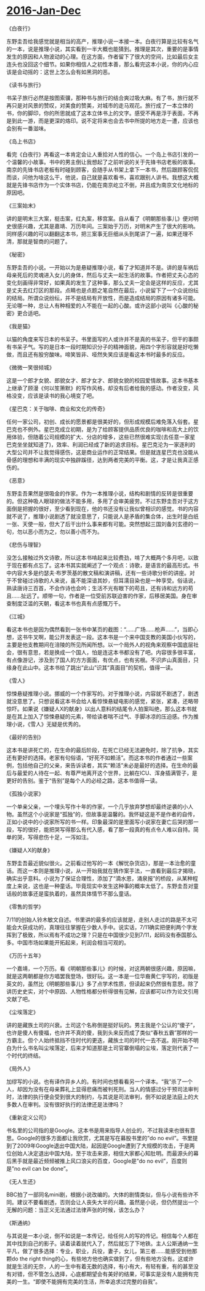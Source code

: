 # [2016-Jan-Dec](https://github.com/myccnn/tuix40/issues/27)

《白夜行》

东野圭吾给我感觉就是相当的高产，推理小说一本接一本。白夜行算是比较有名气的一本，说是推理小说，其实看到一半大概也能猜到。推理是其次，重要的是事情发生的原因和人物波动的心理。在这方面，作者留下了很大的空间，比如最后女主连头也没回这个细节。如果你相信人之初性本善，那么看完这本小说，你的内心应该是会动摇的：这世上怎么会有如黑洞的恶。

《读书与旅行》

书呆子旅行必然是按图索骥，那种书与旅行的结合爽过吸大麻。有了书，旅行就不再只是对风景的赞叹，对美食的赞美，对城市的走马观花。旅行成了一本立体的书，你的脚印，你的所思就成了这本立体书上的文字。感受不再是浮于表面，不再是到此一游，而是更深的烙印。说不定将来也会去书中所提的地方走一遭，应该也会别有一番滋味。

《岛上书店》

看完《白夜行》再看这一本肯定会让人重拾对人性的信心。一个岛上书店引发的一个温馨的小故事。书中的男主倒让我想起了之前听说的关于先锋书店老板的故事。南京的先锋书店老板有时碰到顾客，会随手从书架上拿下一本书，然后跟顾客侃侃而谈，问他为啥这么干，他说，自己就是喜欢看书，喜欢跟别人讲书。我想这大概就是先锋书店作为一个实体书店，仍能在南京屹立不倒，并且成为南京文化地标的原因吧。

《三案始末》

讲的是明末三大案，梃击案，红丸案，移宫案。自从看了《明朝那些事儿》便对明史很感兴趣，尤其是嘉靖、万历年间。三案始于万历，对明末产生了很大的影响。同样感兴趣的可以翻翻这本书，把三案事无巨细从头到尾讲了一遍，如果还理不清，那就是智商的问题了。

《秘密》

东野圭吾的小说。一开始以为是悬疑推理小说，看了才知道并不是。讲的是车祸后母亲死后的灵魂进入女儿的身体，然后与丈夫一起生活的故事。作者把丈夫心态的变化刻画得非常好，如果真的发生了这种事，那么丈夫一定会是这样的反应，尤其是丈夫去红灯区的那段。点睛也是点题之笔自然在最后，小说留下了一个众说纷纭的结局。所谓众说纷纭，并不是结局有开放性，而是造成结局的原因有诸多可能。无论哪一种，总让人有种相爱的人不能在一起的心酸。或许这部小说叫《心酸的秘密》更合适吧。

《我是猫》

以猫的角度来写日本的书呆子。书里面写的人或许并不是真的书呆子，但干的事颇有书呆子气。写的是日本一段时期知识分子的精神面貌，用四个字形容就是好吃懒做，而且还有股穷酸味。啼笑皆非、哑然失笑应该是看这本书时最多的反应。

《微微一笑很倾城》

这是一个郎才女貌、郎貌女才、郎才女才、郎貌女貌的校园爱情故事。这本书基本上继承了顾漫《何以笙箫默》的写作风格，却没有后者给我的感动。作者没变，风格没变，应该是读书的我心境变了吧。

《星巴克：关于咖啡、商业和文化的传奇》

任何一家公司，初创、成长的愿景都是很美好的，但形成规模后难免落入俗套。星巴克也不例外。星巴克成立初期，是为了给顾客提供品质优良的咖啡和高大上的饮用体验，但随着公司规模的扩大、分店的增多，这些已然很难实现(去任意一家星巴克坐坐就知道了)，效率、利润已经成了新的追求目标。星巴克沦为一家逐利的大型公司并不让我觉得感伤，这是商业运作的正常结果。但是就连星巴克也没能从骨感的理想和丰满的现实中独辟蹊径，达到两者完美的平衡。这，才是让我真正感伤的。

《恶意》

东野圭吾果然是很吸金的作家。作为一本推理小说，结构和剧情的反转是很重要的。但这种吸人眼球的做法不能多用，多用了会审美疲劳。不过东野圭吾对于这方面倒是把握的很好，至少看到现在，他的书还没有让我似曾相识的感觉。书的内容就不说了，推理小说剧透了就没意思了，只能说人是矛盾的集合体，出生时是白纸一张、天使一般，但大了后干出什么事来都有可能。突然想起三国刘备刘玄德的一句，勿以恶小而为之，勿以善小而不为。

《悲伤与理智》

没怎么接触过外文诗歌，所以这本书啃起来比较费劲，啃了大概两个多月吧，以致于现在都有点忘了。这本书其实就阐述了一个观点：诗歌，是语言的最高形式。书中内容大多是约瑟夫·布罗茨基的散文稿和演讲稿，还有一些诗歌分析的讲座。对于不曾碰过诗歌的人来说，虽不能深谙其妙，但耳濡目染也是一种享受。俗话说，熟读唐诗三百首，不会作诗也会吟；生活不光有眼下的苟且，还有诗和远方的苟且……扯远了。顺带一句，作者是一位受前苏联迫害的作家，后移居美国。身在审查制度泛滥的天朝，看这本书也真有点感慨万千。

《江城》

看这本书也是因为偶然看到一张书中某页的截图：“……广场……枪声……”，当即心想，这书牛叉啊，能公开发表这一段。这本书是一个来中国支教的美国小伙写的，主要是他支教期间在涪陵的所见所闻所想。以一个局外人的视角来观察中国底层社会，很有意思，若是换成一个国人，怕是连这本书都没有了吧。内容很多很丰富，有点像游记，涉及到了国人的方方面面，有优点，也有劣根。不识庐山真面目，只缘身在此山中。这本书给了跳出“此山”识其“真面目”的契机，值得一读。

《雪人》

惊悚悬疑推理小说。挪威的一个作家写的。对于推理小说，内容就不剧透了，剧透就没意思了。只想说看这本书会给人看惊悚悬疑电影的感觉，紧张，紧凑，还略带惊吓。如果说《嫌疑人X的献身》以出人意料的结尾令人拍案叫绝，那么这本书就是在其上加入了惊悚悬疑的元素，带给读者喘不过气、手脚冰凉的压迫感。作为推理小说，《雪人》无疑是优秀的。

《最好的告别》

这本书是讲死亡的，在生命的最后阶段，在死亡已经无法避免时，除了抗争，其实还有更好的选择。老家有句俗语，“好死不如赖活”。而这本书的作者通过一些案例，包括他自己的父亲，来告诉读者，其实“赖活”未必是最好的选择。在生命的最后与最爱的人待在一起、有尊严地离开这个世界，比躺在ICU、浑身插满管子，是更好的告别。鉴于“告别”是每个人的必经之路，这本书值得一读。

《孤独小说家》

一个单亲父亲，一个埋头写作十年的作家，一个几乎放弃梦想却最终逆袭的小人物。虽然这个小说家是“孤独”的，但故事是温馨的。我怀疑这是不是作者的自传，正如小说中的小说家所写的书一样。印象最深的是里面写小说家在妻亡后哭的那一段，写的很好，能把哭写得那么有代入感，看了那一段真的有点令人难以自持。简单的哭，写得悲伤十足，一泻如注。

《嫌疑人X的献身》

东野圭吾最近貌似很火。之前看过他写的一本《解忧杂货店》，那是一本治愈的童话。而这一本则是推理小说，从一开始我就在猜作案手法，一直看到最后才揭晓，确实出乎意料。小说为了保证合理性，添加了“滴水恩，涌泉报”的桥段，从某种程度上来说，这也是一种童话。毕竟现实中发生这种事的概率太低了。东野圭吾对童话般的故事还是蛮执着的，虽然具体情节不那么童话。

《零售的哲学》

7/11的创始人铃木敏文自述。书里讲的最多的应该就是，走别人走过的路是不太可能会大获成功的，真理往往掌握在少数人手中。说实话，7/11确实把便利两个字发挥到了极致，所以焉有不成功之理？只是在中国很少见到7/11，起码没有泰国那么多。中国市场如果能开拓起来，利润会相当可观的。

《万历十五年》

一个嘉靖，一个万历。看《明朝那些事儿》的时候，对这两朝很感兴趣，原因嘛，就是这两朝都是你方唱罢我登场，很好玩。这一本是一位华裔黄仁宇写的，初版是英文的，虽然比《明朝那些事儿》多了点学术性质，但读起来仍然很有意思。除了讲历史史实，对个中原因、人物性格都分析得很有见解，应该都可以作为论文引用文献了吧。

《尘埃落定》

讲的是藏族土司的兴衰。土司这个名称倒是挺好玩的。男主我是个公认的“傻子”，也许是傻人有傻福，也许并不真的傻，我到头来反而成了类似“春秋五霸”那样的一方霸主。但个人始终抵挡不住时代的更迭，藏族土司的时代一去不返。刚开始不明白为什么书名叫尘埃落定，后来才知道那是土司官寨倒塌的尘埃，落定则代表了一个时代的终结。

《局外人》

加缪写的小说。也有译作异乡人的。有时间也想看看另一个译本。“我”杀了一个人，却因为没有在母亲葬礼上显得悲痛而被判死刑。当人的情感过分干预司法审判时，法律的执行便会受到很大的制约，与其说是司法审判，倒不如说是法庭上的大多数人在审判。没有很好执行的法律还是法律吗？

《重新定义公司》

书名里的公司指的是Google。这本书是用来指导人创业的，不过我读来也很有意思。Google的很多方面都让我欣赏，尤其是写在募股书里的”do no evil”。书里提到了2009年Google退出中国大陆，起因是Google遭到了大规模的攻击，于是两位创始人决定退出中国大陆，至于攻击来源，相信大家都心知肚明。而最源头的幕后黑手就是最近频频被推上风口浪尖的百度，Google是”do no evil”，百度则是”no evil can be done”。

《无人生还》

BBC拍了一部同名mini剧，根据小说改编的。大体的剧情类似，但与小说有些许不同。建议不要看剧透，否则会让人丧失大半的兴趣。虽然是小说，但仍然提出一个无解的问题：当正义无法通过法律声张的时候，该怎么办？

《斯通纳》

与其说是一本小说，倒不如说是一本传记，给任何人的写的传记。相信每个人都在其中找到自己的影子。读着读着就代入了，然后就忘了下地铁。主人公斯通纳一生平凡，做了很多选择：专业，职业，兵役，妻子，女儿，第三者……能感受到他那颗do the right thing的心，有些地方他也确实做到了，但有些地方没有。这或许就是生活的无奈，人的一生中有着无数的选择，有小有大，有轻有重，有的甚至没有对错，但不管怎么选择，心底都期望会有美好的结果，可事实是没有人能拥有完美的一生。“即使不能拥有完美的生活，所幸追求过完整的自我”。